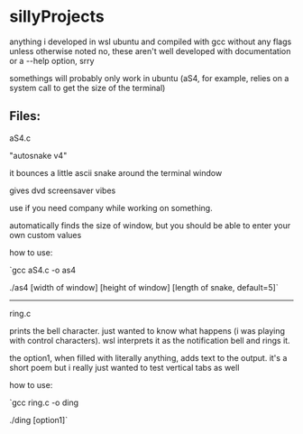 # sillyProjects
anything i developed in wsl ubuntu and compiled with gcc without any flags unless otherwise noted
no, these aren't well developed with documentation or a --help option, srry

somethings will probably only work in ubuntu (aS4, for example, relies on a system call to get the size of the terminal)

Files:
--------------------------------------------------------
aS4.c

"autosnake v4"

it bounces a little ascii snake around the terminal window

gives dvd screensaver vibes

use if you need company while working on something.

automatically finds the size of window, but you should be able to enter your own custom values


how to use:

`gcc aS4.c -o as4

./as4 [width of window] [height of window] [length of snake, default=5]`

--------------------------------------------------------
ring.c

prints the bell character. just wanted to know what happens (i was playing with control characters). wsl interprets it as the notification bell and rings it.

the option1, when filled with literally anything, adds text to the output. it's a short poem but i really just wanted to test vertical tabs as well


how to use:

`gcc ring.c -o ding

./ding [option1]`
